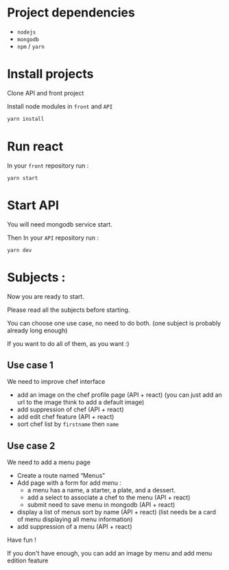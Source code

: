 # Project dependencies

- `nodejs`
- `mongodb`
- `npm` / `yarn`


# Install projects

Clone API and front project

Install node modules in `front` and `API`

```bash
yarn install
```

# Run react
In your `front` repository run :
```
yarn start
```

# Start API
You will need mongodb service start.

Then In your `API` repository run :
```
yarn dev
```

# Subjects :

Now you are ready to start.

Please read all the subjects before starting.

You can choose one use case, no need to do both.
(one subject is probably already long enough)

If you want to do all of them, as you want :)

## Use case 1

We need to improve chef interface
- add an image on the chef profile page (API + react)
(you can just add an url to the image think to add a default image)
- add suppression of chef (API + react)
- add edit chef feature (API + react)
- sort chef list by `firstname` then `name`

## Use case 2
We need to add a menu page
- Create a route named “Menus”
- Add page with a form for add menu :
  - a menu has a name, a starter, a plate, and a dessert.
  - add a select to associate a chef to the menu (API + react)
  - submit need to save menu in mongodb (API + react)
- display a list of menus sort by name (API + react)
(list needs be a card of menu displaying all menu information)
- add suppression of a menu (API + react)

Have fun !

If you don't have enough, you can add an image by menu and add menu edition feature

